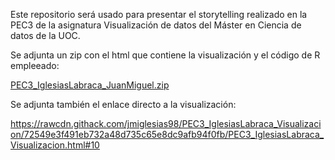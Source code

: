 Este repositorio será usado para presentar el storytelling realizado en la PEC3 de la asignatura Visualización de datos del Máster en Ciencia de datos de la UOC.

Se adjunta un zip con el html que contiene la visualización y el código de R empleeado:

[PEC3_IglesiasLabraca_JuanMiguel.zip](https://github.com/jmiglesias98/PEC3_IglesiasLabraca_Visualizacion/files/10326349/PEC3_IglesiasLabraca_JuanMiguel.zip)

Se adjunta también el enlace directo a la visualización:

https://rawcdn.githack.com/jmiglesias98/PEC3_IglesiasLabraca_Visualizacion/72549e3f491eb732a48d735c65e8dc9afb94f0fb/PEC3_IglesiasLabraca_Visualizacion.html#10
